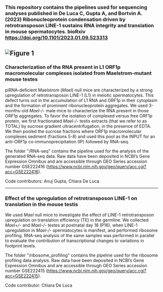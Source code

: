### This repository contains the pipelines used for sequencing analyses published in De Luca C, Gupta A, and Bortvin A. (2023) Ribonucleoprotein condensation driven by retrotransposon LINE-1 sustains RNA integrity and translation in mouse spermatocytes. bioRxiv https://doi.org/10.1101/2023.01.09.523313
![Figure 1](https://raw.githubusercontent.com/ciwemb/bortvin-2023-orf1p/master/banner)
---
### Characterization of the RNA present in L1 ORF1p macromolecular complexes isolated from Maelstrom-mutant mouse testes

piRNA-deficient Maelstrom (*Mael*) null mice are characterized by a strong upregulation of retrotransposon LINE-1 (L1) in meiotic spermatocytes. This defect turns out in the accumulation of L1 RNA and ORF1p in their cytoplasm and the formation of prominent ribonucleoprotein aggregates. 
We used 3-months-old *Mael-/-* male mice to characterize the RNA present in those ORF1p aggregates. To favor the isolation of complexed versus free ORF1p protein, we first fractionated *Mael-/-* testis extracts (that we refer to as TOTAL) by sucrose gradient ultracentrifugation, in the presence of EDTA. We then pooled the sucrose fractions where ORF1p macromolecular complexes sediment (fractions 5-8) and used this pool as the INPUT for an anti-ORF1p co-immunoprecipitation (IP) followed by RNA-seq.

The folder "/RNA-seq" contains the pipeline used for the analysis of the generated RNA-seq data. Raw data have been deposited in NCBI’s Gene Expression Omnibus and are accessible through GEO Series accession number GSE222416 (https://www.ncbi.nlm.nih.gov/geo/query/acc.cgi?acc=GSE222416).

Code contributors: Anuj Gupta, Chiara De Luca

---
### Effect of the upregulation of retrotransposon LINE-1 on translation in the mouse testis

We used *Mael* null mice to investigate the effect of LINE-1 retrotransposon upregulation on translation efficiency (TE) in the germline. We collected *Mael+/-* and *Mael-/-* testes at postnatal day 16 (P16), when LINE-1 upregulation in *Mael-/-* spermatocytes is manifest, and performed ribosome profiling. RNA-seq analysis of the same samples was performed in parallel to evaluate the contribution of transcriptional changes to variations in footprint levels.

The folder "/ribosome_profiling" contains the pipeline used for the ribosome profiling data analysis. Raw data have been deposited in NCBI’s Gene Expression Omnibus and are accessible through GEO Series accession number GSE222415 (https://www.ncbi.nlm.nih.gov/geo/query/acc.cgi?acc=GSE222415).

Code contributor: Chiara De Luca
